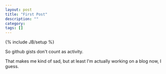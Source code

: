 ```yaml
---
layout: post
title: "First Post"
description: ""
category:
tags: []
---
```

{% include JB/setup %}

So github gists don't count as activity.

That makes me kind of sad, but at least I'm actually working on a blog now, I guess.
